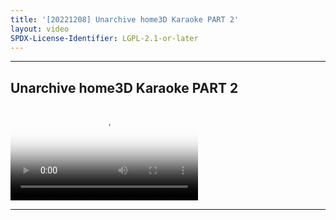 ```yaml
---
title: '[20221208] Unarchive home3D Karaoke PART 2'
layout: video
SPDX-License-Identifier: LGPL-2.1-or-later
---
```


---

## Unarchive home3D Karaoke PART 2

<div class="container">
  <video id="my-video" class="video-js vjs-fluid vjs-layout-medium" poster="https://cdn.discordapp.com/attachments/1083515523846914179/1084030776741470279/20221208.jpg" preload="auto" controls="controls" data-setup='{}'>
    <source src="https://drive.ayampenyet.eu.org/api/raw/?path=/%F0%9F%94%AE%20Unarchive%20Karaoke%20Moona/%5B20221208%5D%20%E3%80%90MoonUtau%E3%80%91Unarchive%20home3D%20Karaoke%20PART%202%E3%80%90Unarchive%E3%80%91%20%5BMoona%20Hoshinova%20hololive-ID%5D%20(N25Muw1gxdo).mp4" type="video/mp4"/>
  </video>
</div>

---
